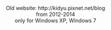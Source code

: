 <html>

<body>
<center>Old website: http://kidyu.pixnet.net/blog <br>
from 2012-2014 <br>
  only for Windows XP, Windows 7</center>
</body>
</html>
